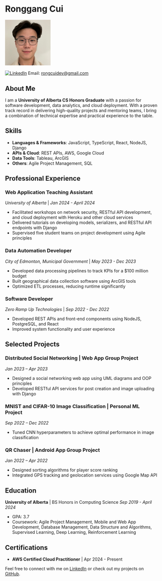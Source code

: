 # Ronggang Cui

<img src="https://github.com/RonggangCui/RonggangCui/blob/main/profile_photo.jpeg" alt="Profile Picture" width="150">


[![LinkedIn](https://img.shields.io/badge/LinkedIn-Profile-blue)](http://linkedin.com/in/ronggang-cui/)
Email: rongcuidev@gmail.com

## About Me

I am a **University of Alberta CS Honors Graduate** with a passion for software development, data analytics, and cloud deployment. With a proven track record in delivering high-quality projects and mentoring teams, I bring a combination of technical expertise and practical experience to the table.

## Skills

- **Languages & Frameworks**: JavaScript, TypeScript, React, NodeJS, Django
- **APIs & Cloud**: REST APIs, AWS, Google Cloud
- **Data Tools**: Tableau, ArcGIS
- **Others**: Agile Project Management, SQL

## Professional Experience

### Web Application Teaching Assistant
*University of Alberta* | *Jan 2024 - April 2024*
- Facilitated workshops on network security, RESTful API development, and cloud deployment with Heroku and other cloud services
- Delivered tutorials on developing models, serializers, and RESTful API endpoints with Django
- Supervised five student teams on project development using Agile principles

### Data Automation Developer
*City of Edmonton, Municipal Government* | *May 2023 - Dec 2023*
- Developed data processing pipelines to track KPIs for a $100 million budget
- Built geographical data collection software using ArcGIS tools
- Optimized ETL processes, reducing runtime significantly

### Software Developer
*Zero Ramp Up Technologies* | *Sep 2022 - Dec 2022*
- Developed REST APIs and front-end components using NodeJS, PostgreSQL, and React
- Improved system functionality and user experience

## Selected Projects

### Distributed Social Networking | Web App Group Project
*Jan 2023 – Apr 2023*
- Designed a social networking web app using UML diagrams and OOP principles
- Developed RESTful API services for post creation and image uploading with Django

### MNIST and CIFAR-10 Image Classification | Personal ML Project
*Sep 2022 – Dec 2022*
- Tuned CNN hyperparameters to achieve optimal performance in image classification

### QR Chaser | Android App Group Project
*Jan 2022 – Apr 2022*
- Designed sorting algorithms for player score ranking
- Integrated GPS tracking and geolocation services using Google Map API

## Education

**University of Alberta** | BS Honors in Computing Science
*Sep 2019 - April 2024*
- GPA: 3.7
- Coursework: Agile Project Management, Mobile and Web App Development, Database Management, Data Structure and Algorithms, Supervised Learning, Deep Learning, Reinforcement Learning

## Certifications

- **AWS Certified Cloud Practitioner** | Apr 2024 - Present

Feel free to connect with me on [LinkedIn](http://linkedin.com/in/ronggang-cui/) or check out my projects on [GitHub](http://github.com/RonggangCui).
